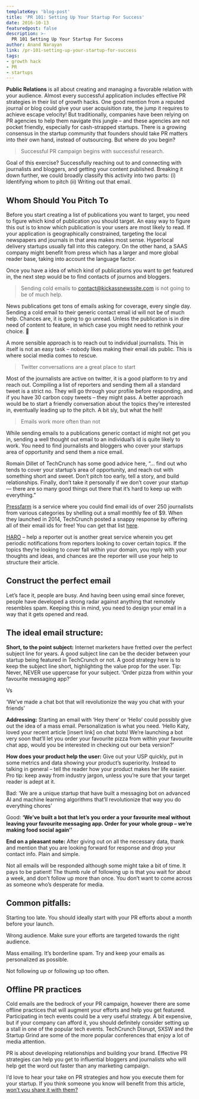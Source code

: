 ```yaml
---
templateKey: 'blog-post'
title: 'PR 101: Setting Up Your Startup For Success'
date: 2016-10-13
featuredpost: false
description: >-
  PR 101 Setting Up Your Startup For Success
author: Anand Narayan
link: /pr-101-setting-up-your-startup-for-success
tags:
- growth hack
- PR
- startups
---
```


__Public Relations__ is all about creating and managing a favorable relation with your audience. Almost every successful application includes effective PR strategies in their list of growth hacks. One good mention from a reputed journal or blog could give your user acquisition rate, the jump it requires to achieve escape velocity! But traditionally, companies have been relying on PR agencies to help them navigate this jungle – and these agencies are not pocket friendly, especially for cash-strapped startups. There is a growing consensus in the startup community that founders should take PR matters into their own hand, instead of outsourcing. But where do you begin?

 

> Successful PR campaign begins with successful research.

 

Goal of this exercise? Successfully reaching out to and connecting with journalists and bloggers, and getting your content published. Breaking it down further, we could broadly classify this activity into two parts: (i) Identifying whom to pitch (ii) Writing out that email.

 

## Whom Should You Pitch To
 

Before you start creating a list of publications you want to target, you need to figure which kind of publication you should target. An easy way to figure this out is to know which publication is your users are most likely to read. If your application is geographically constrained, targeting the local newspapers and journals in that area makes most sense. Hyperlocal delivery startups usually fall into this category. On the other hand, a SAAS company might benefit from press which has a larger and more global reader base, taking into account the language factor.

Once you have a idea of which kind of publications you want to get featured in, the next step would be to find contacts of journos and bloggers.

 

> Sending cold emails to contact@kickassnewssite.com is not going to be of much help.

 

News publications get tons of emails asking for coverage, every single day. Sending a cold email to their generic contact email id will not be of much help. Chances are, it is going to go unread. Unless the publication is in dire need of content to feature, in which case you might need to rethink your choice. 🙂

A more sensible approach is to reach out to individual journalists. This in itself is not an easy task – nobody likes making their email ids public. This is where social media comes to rescue.

 

> Twitter conversations are a great place to start

 

Most of the journalists are active on twitter, it is a good platform to try and reach out. Compiling a list of reporters and sending them all a standard tweet is a strict no. They will go through your profile before responding, and if you have 30 carbon copy tweets – they might pass. A better approach would be to start a friendly conversation about the topics they’re interested in, eventually leading up to the pitch. A bit sly, but what the hell!

 

> Emails work more often than not

 

While sending emails to a publications generic contact id might not get you in, sending a well thought out email to an individual’s id is quite likely to work. You need to find journalists and bloggers who cover your startups area of opportunity and send them a nice email.

Romain Dillet of TechCrunch has some good advice here, “… find out who tends to cover your startup’s area of opportunity, and reach out with something short and sweet. Don’t pitch too early, tell a story, and build relationships. Finally, don’t take it personally if we don’t cover your startup — there are so many good things out there that it’s hard to keep up with everything.”



[Pressfarm](https://press.farm/) is a service where you could find email ids of over 250 journalists from various categories by shelling out a small monthly fee of $9. When they launched in 2014, TechCrunch posted a snappy response by offering all of their email ids for free! You can get that list [here](https://techcrunch.com/2014/07/14/please-dont-spam-us/).

[HARO](https://www.helpareporter.com/) – help a reporter out is another great service wherein you get periodic notifications from reporters looking to cover certain topics. If the topics they’re looking to cover fall within your domain, you reply with your thoughts and ideas, and chances are the reporter will use your help to structure their article.


## Construct the perfect email
 

Let’s face it, people are busy. And having been using email since forever, people have developed a strong radar against anything that remotely resembles spam. Keeping this in mind, you need to design your email in a way that it gets opened and read.

 

## The ideal email structure:
 

__Short, to the point subject:__ Internet marketers have fretted over the perfect subject line for years. A good subject line can be the decider between your startup being featured in TechCrunch or not. A good strategy here is to keep the subject line short, highlighting the value prop for the user. Tip: Never, NEVER use uppercase for your subject.
‘Order pizza from within your favourite messaging app?’

Vs

‘We’ve made a chat bot that will revolutionize the way you chat with your friends’

 

__Addressing:__ Starting an email with ‘Hey there’ or ‘Hello’ could possibly give out the idea of a mass email. Personalization is what you need.
‘Hello Katy, loved your recent article [insert link] on chat bots! We’re launching a bot very soon that’ll let you order your favourite pizza from within your favourite chat app, would you be interested in checking out our beta version?’

 

__How does your product help the user:__ Give out your USP quickly, put in some metrics and data showing your product’s superiority. Instead to talking in general – tell the reader how your product makes her life easier. Pro tip: keep away from industry jargon, unless you’re sure that your target reader is adept at it.

Bad: ‘We are a unique startup that have built a messaging bot on advanced AI and machine learning algorithms that’ll revolutionize that way you do everything chores’

Good: __‘We’ve built a bot that let’s you order a your favourite meal without leaving your favourite messaging app. Order for your whole group – we’re making food social again’’__

 

__End on a pleasant note:__ After giving out on all the necessary data, thank and mention that you are looking forward for response and drop your contact info. Plain and simple.
 

Not all emails will be responded although some might take a bit of time. It pays to be patient! The thumb rule of following up is that you wait for about a week, and don’t follow up more than once. You don’t want to come across as someone who’s desperate for media.

 

## Common pitfalls:
Starting too late. You should ideally start with your PR efforts about a month before your launch.

Wrong audience. Make sure your efforts are targeted towards the right audience.

Mass emailing. It’s borderline spam. Try and keep your emails as personalized as possible.

Not following up or following up too often.
 

## Offline PR practices
 

Cold emails are the bedrock of your PR campaign, however there are some offline practices that will augment your efforts and help you get featured. Participating in tech events could be a very useful strategy. A bit expensive, but if your company can afford it, you should definitely consider setting up a stall in one of the popular tech events. TechCrunch Disrupt, SXSW and the Startup Grind are some of the more popular conferences that enjoy a lot of media attention.

PR is about developing relationships and building your brand. Effective PR strategies can help you get to influential bloggers and journalists who will help get the word out faster than any marketing campaign.

 

I’d love to hear your take on PR strategies and how you execute them for your startup. If you think someone you know will benefit from this article, [won’t you share it with them?](?subject=I%20wanted%20you%20to%20see%20this&body=Check%20out%20this%20article:%20http://bit.ly/pr101mail.%20It%20talks%20about%20using%20PR%20to%20grow%20your%20startup.)
